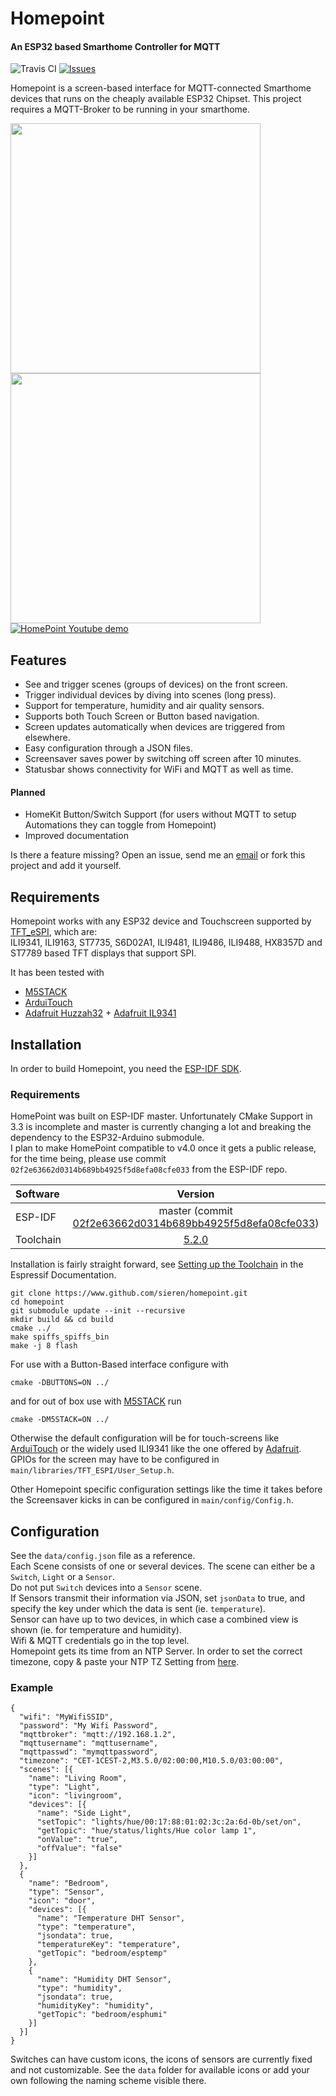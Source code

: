Homepoint
=============
#### An ESP32 based Smarthome Controller for MQTT

![Travis CI](https://travis-ci.org/sieren/Homepoint.svg?branch=master "Travis CI
Status")
[![Issues](https://img.shields.io/github/issues/sieren/Homepoint.svg
"Issues")](https://github.com/sieren/Homepoint/issues)

Homepoint is a screen-based interface for MQTT-connected Smarthome devices that runs
on the cheaply available ESP32 Chipset.
This project requires a MQTT-Broker to be running in your smarthome.

<img src="https://raw.githubusercontent.com/sieren/Homepoint/master/media/img1.jpg" width="400"><img src="https://raw.githubusercontent.com/sieren/Homepoint/master/media/img2.gif" width="400">  
[![HomePoint Youtube demo](https://raw.githubusercontent.com/sieren/Homepoint/master/media/youtube.png)](https://www.youtube.com/watch?v=bqzpkvtQSvY "HomePoint Youtube demo")


## Features

+ See and trigger scenes (groups of devices) on the front screen.
+ Trigger individual devices by diving into scenes (long press).
+ Support for temperature, humidity and air quality sensors.
+ Supports both Touch Screen or Button based navigation.
+ Screen updates automatically when devices are triggered from elsewhere.
+ Easy configuration through a JSON files.
+ Screensaver saves power by switching off screen after 10 minutes.
+ Statusbar shows connectivity for WiFi and MQTT as well as time.

#### Planned
+ HomeKit Button/Switch Support (for users without MQTT to setup Automations they can toggle from Homepoint)
+ Improved documentation  
  
Is there a feature missing? Open an issue, send me an [email](mailto:info@s-r-n.de) or fork this project and add it yourself.

## Requirements
Homepoint works with any ESP32 device and Touchscreen supported by [TFT_eSPI](https://github.com/Bodmer/TFT_eSPI), which are:  
ILI9341, ILI9163, ST7735, S6D02A1, ILI9481, ILI9486, ILI9488, HX8357D and ST7789 based TFT displays that support SPI.
  
It has been tested with  
+ [M5STACK](https://m5stack.com/collections/m5-core) 
+ [ArduiTouch](https://www.hwhardsoft.de/english/webshop/arduitouch/)  
+ [Adafruit Huzzah32](https://www.adafruit.com/product/3405) + [Adafruit IL9341](https://www.adafruit.com/product/2478)  


## Installation
In order to build Homepoint, you need the [ESP-IDF SDK](https://github.com/espressif/esp-idf).
### Requirements  

HomePoint was built on ESP-IDF master. Unfortunately CMake Support in 3.3 is incomplete and master is currently changing a lot
and breaking the dependency to the ESP32-Arduino submodule.  
I plan to make HomePoint compatible to v4.0 once it gets a public release, for the time being, please 
use commit `02f2e63662d0314b689bb4925f5d8efa08cfe033` from the ESP-IDF repo.  

| Software       | Version                                                                                                                 |
| :------------- | :----------------------------------------------------------------------------------------------------------------------:|
|  ESP-IDF       | master (commit [02f2e63662d0314b689bb4925f5d8efa08cfe033](https://github.com/espressif/esp-idf))                                                            |
|  Toolchain     | [5.2.0](https://docs.espressif.com/projects/esp-idf/en/stable/get-started-cmake/index.html#step-1-set-up-the-toolchain) |
  
Installation is fairly straight forward, see [Setting up the Toolchain](https://docs.espressif.com/projects/esp-idf/en/stable/get-started-cmake/index.html#step-1-set-up-the-toolchain) in the Espressif Documentation.  
```
git clone https://www.github.com/sieren/homepoint.git
cd homepoint
git submodule update --init --recursive
mkdir build && cd build
cmake ../
make spiffs_spiffs_bin
make -j 8 flash
```  
For use with a Button-Based interface configure with
```
cmake -DBUTTONS=ON ../
```
and for out of box use with [M5STACK](https://m5stack.com/collections/m5-core) run
```
cmake -DM5STACK=ON ../
```
  
Otherwise the default configuration will be for touch-screens like [ArduiTouch](https://www.hwhardsoft.de/english/webshop/arduitouch/) or the widely used ILI9341 like the one offered by [Adafruit](https://www.adafruit.com/product/1770).
GPIOs for the screen may have to be configured in `main/libraries/TFT_ESPI/User_Setup.h`.  
  
Other Homepoint specific configuration settings like the time it takes before the Screensaver kicks in can be configured in `main/config/Config.h`.
  
## Configuration
See the `data/config.json` file as a reference.  
Each Scene consists of one or several devices. The scene can either be a `Switch`, `Light` or a `Sensor`.  
Do not put `Switch` devices into a `Sensor` scene.  
If Sensors transmit their information via JSON, set `jsonData` to true, and specify the key under which the data is sent (ie. `temperature`).  
Sensor can have up to two devices, in which case a combined view is shown (ie. for temperature and humidity).  
Wifi & MQTT credentials go in the top level.  
Homepoint gets its time from an NTP Server. In order to set the correct timezone, copy & paste your NTP TZ Setting from [here](https://remotemonitoringsystems.ca/time-zone-abbreviations.php).  

### Example
```
{
  "wifi": "MyWifiSSID",
  "password": "My Wifi Password",
  "mqttbroker": "mqtt://192.168.1.2",
  "mqttusername": "mqttusername",
  "mqttpasswd": "mymqttpassword",
  "timezone": "CET-1CEST-2,M3.5.0/02:00:00,M10.5.0/03:00:00",
  "scenes": [{
    "name": "Living Room",
    "type": "Light",
    "icon": "livingroom",
    "devices": [{
      "name": "Side Light",
      "setTopic": "lights/hue/00:17:88:01:02:3c:2a:6d-0b/set/on",
      "getTopic": "hue/status/lights/Hue color lamp 1",
      "onValue": "true",
      "offValue": "false"
    }]
  },
  {
    "name": "Bedroom",
    "type": "Sensor",
    "icon": "door",
    "devices": [{
      "name": "Temperature DHT Sensor",
      "type": "temperature",
      "jsondata": true,
      "temperatureKey": "temperature",
      "getTopic": "bedroom/esptemp"
    },
    {
      "name": "Humidity DHT Sensor",
      "type": "humidity",
      "jsondata": true,
      "humidityKey": "humidity",
      "getTopic": "bedroom/esphumi"
    }]
  }]
}
```
Switches can have custom icons, the icons of sensors are currently fixed and not customizable.
See the `data` folder for available icons or add your own following the naming scheme visible there.
